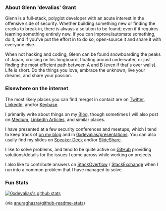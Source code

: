<!--
**0xdevalias/0xdevalias** is a ✨ _special_ ✨ repository because its `README.md` (this file) appears on your GitHub profile.

Here are some ideas to get you started:

- 🔭 I’m currently working on ...
- 🌱 I’m currently learning ...
- 👯 I’m looking to collaborate on ...
- 🤔 I’m looking for help with ...
- 💬 Ask me about ...
- 📫 How to reach me: ...
- 😄 Pronouns: ...
- ⚡ Fun fact: ...
-->
### About Glenn 'devalias' Grant

Glenn is a full-stack, polyglot developer with an acute interest in the offensive side of security. Whether building something new or finding the cracks to break in, there is always a solution to be found; even if it requires learning something entirely new. If you can improve/automate something, do it, and if you've put the effort in to do so, open-source it and share it with everyone else.

When not hacking and coding, Glenn can be found snowboarding the peaks of Japan, cruising on his longboard, floating around underwater, or just finding the most efficient path between A and B (even if that's over walls). Life is short. Do the things you love, embrace the unknown, live your dreams, and share your passion. 

### Elsewhere on the internet

The most likely places you can find me/get in contact are on [Twitter](https://twitter.com/_devalias), [LinkedIn](https://www.linkedin.com/in/glenn-devalias-grant/), and/or [Keybase](https://keybase.io/devalias).

I primarily write about things on my [Blog](https://www.devalias.net/), though sometimes I will also post on [Medium](https://medium.com/@devalias), [LinkedIn Articles](https://www.linkedin.com/in/glenn-devalias-grant/detail/recent-activity/posts/), and similar places.

I have presented at a few security conferences and meetups, which I tend to keep track of [on my blog](https://www.devalias.net/speaker/) and in [0xdevalias/presentations](https://github.com/0xdevalias/presentations). You can also usally find my slides on [Speaker Deck](https://speakerdeck.com/0xdevalias) and/or [SlideShare](https://www.slideshare.net/GlenndevaliasGrant).

I like to solve problems, and tend to be quite active on [GitHub](https://github.com/0xdevalias) providing solutions/details for the issues I come across while working on projects.

I also like to contribute answers on [StackOverflow](https://stackoverflow.com/users/1137085/glenn-devalias) / [StackExchange](https://stackexchange.com/users/1156663/devalias?tab=activity) when I run into a common problem that I have managed to solve.

### Fun Stats

[![0xdevalias's github stats](https://github-readme-stats.vercel.app/api?username=0xdevalias&count_private=true&show_icons=true&theme=dark)](https://github.com/anuraghazra/github-readme-stats)

(via [anuraghazra/github-readme-stats](https://github.com/anuraghazra/github-readme-stats))
